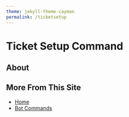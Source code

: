 ```yaml
---
theme: jekyll-theme-cayman
permalink: /ticketsetup
---
```

# Ticket Setup Command

## About

## More From This Site
* [Home](https://rafi-99.github.io/The-Monitor/)
* [Bot Commands](https://rafi-99.github.io/The-Monitor/commands)